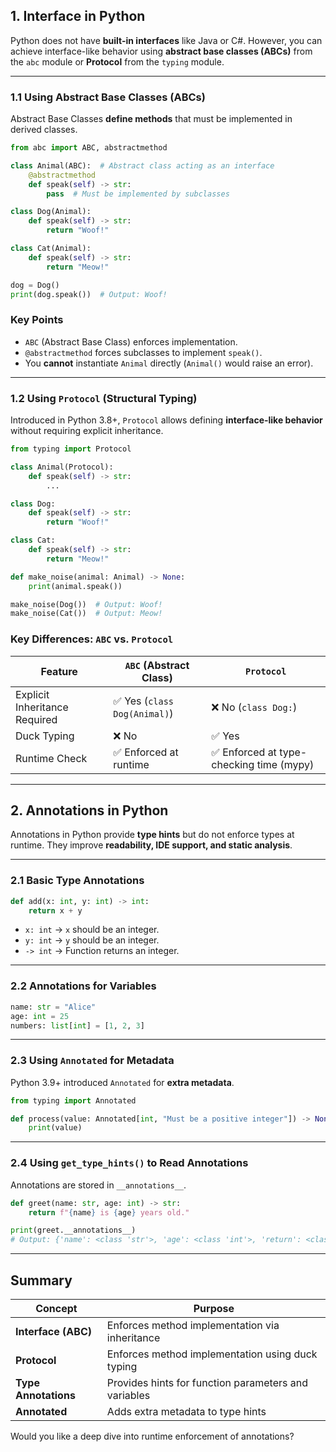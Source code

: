 ## **1. Interface in Python**  
Python does not have **built-in interfaces** like Java or C#. However, you can achieve interface-like behavior using **abstract base classes (ABCs)** from the `abc` module or **Protocol** from the `typing` module.

---

### **1.1 Using Abstract Base Classes (ABCs)**
Abstract Base Classes **define methods** that must be implemented in derived classes.

```python
from abc import ABC, abstractmethod

class Animal(ABC):  # Abstract class acting as an interface
    @abstractmethod
    def speak(self) -> str:
        pass  # Must be implemented by subclasses

class Dog(Animal):
    def speak(self) -> str:
        return "Woof!"

class Cat(Animal):
    def speak(self) -> str:
        return "Meow!"

dog = Dog()
print(dog.speak())  # Output: Woof!
```

### **Key Points**
- `ABC` (Abstract Base Class) enforces implementation.
- `@abstractmethod` forces subclasses to implement `speak()`.
- You **cannot** instantiate `Animal` directly (`Animal()` would raise an error).

---

### **1.2 Using `Protocol` (Structural Typing)**
Introduced in Python 3.8+, `Protocol` allows defining **interface-like behavior** without requiring explicit inheritance.

```python
from typing import Protocol

class Animal(Protocol):
    def speak(self) -> str:
        ...

class Dog:
    def speak(self) -> str:
        return "Woof!"

class Cat:
    def speak(self) -> str:
        return "Meow!"

def make_noise(animal: Animal) -> None:
    print(animal.speak())

make_noise(Dog())  # Output: Woof!
make_noise(Cat())  # Output: Meow!
```

### **Key Differences: `ABC` vs. `Protocol`**
| Feature | `ABC` (Abstract Class) | `Protocol` |
|---------|----------------|-----------|
| Explicit Inheritance Required | ✅ Yes (`class Dog(Animal)`) | ❌ No (`class Dog:`) |
| Duck Typing | ❌ No | ✅ Yes |
| Runtime Check | ✅ Enforced at runtime | ✅ Enforced at type-checking time (mypy) |

---

## **2. Annotations in Python**
Annotations in Python provide **type hints** but do not enforce types at runtime. They improve **readability, IDE support, and static analysis**.

---

### **2.1 Basic Type Annotations**
```python
def add(x: int, y: int) -> int:
    return x + y
```
- `x: int` → `x` should be an integer.
- `y: int` → `y` should be an integer.
- `-> int` → Function returns an integer.

---

### **2.2 Annotations for Variables**
```python
name: str = "Alice"
age: int = 25
numbers: list[int] = [1, 2, 3]
```

---

### **2.3 Using `Annotated` for Metadata**
Python 3.9+ introduced `Annotated` for **extra metadata**.

```python
from typing import Annotated

def process(value: Annotated[int, "Must be a positive integer"]) -> None:
    print(value)
```

---

### **2.4 Using `get_type_hints()` to Read Annotations**
Annotations are stored in `__annotations__`.

```python
def greet(name: str, age: int) -> str:
    return f"{name} is {age} years old."

print(greet.__annotations__)
# Output: {'name': <class 'str'>, 'age': <class 'int'>, 'return': <class 'str'>}
```

---

## **Summary**
| Concept | Purpose |
|---------|---------|
| **Interface (ABC)** | Enforces method implementation via inheritance |
| **Protocol** | Enforces method implementation using duck typing |
| **Type Annotations** | Provides hints for function parameters and variables |
| **Annotated** | Adds extra metadata to type hints |

Would you like a deep dive into runtime enforcement of annotations?